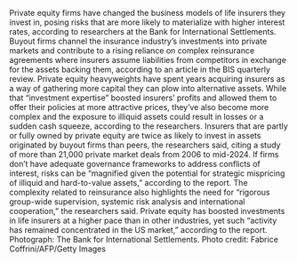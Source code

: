 Private equity firms have changed the business models of life insurers they invest in, posing risks that are more likely to materialize with higher interest rates, according to researchers at the Bank for International Settlements.
Buyout firms channel the insurance industry’s investments into private markets and contribute to a rising reliance on complex reinsurance agreements where insurers assume liabilities from competitors in exchange for the assets backing them, according to an article in the BIS quarterly review.
Private equity heavyweights have spent years acquiring insurers as a way of gathering more capital they can plow into alternative assets. While that “investment expertise” boosted insurers’ profits and allowed them to offer their policies at more attractive prices, they’ve also become more complex and the exposure to illiquid assets could result in losses or a sudden cash squeeze, according to the researchers.
Insurers that are partly or fully owned by private equity are twice as likely to invest in assets originated by buyout firms than peers, the researchers said, citing a study of more than 21,000 private market deals from 2006 to mid-2024.
If firms don’t have adequate governance frameworks to address conflicts of interest, risks can be “magnified given the potential for strategic mispricing of illiquid and hard-to-value assets,” according to the report.
The complexity related to reinsurance also highlights the need for “rigorous group-wide supervision, systemic risk analysis and international cooperation,” the researchers said.
Private equity has boosted investments in life insurers at a higher pace than in other industries, yet such “activity has remained concentrated in the US market,” according to the report.
Photograph: The Bank for International Settlements. Photo credit: Fabrice Coffrini/AFP/Getty Images